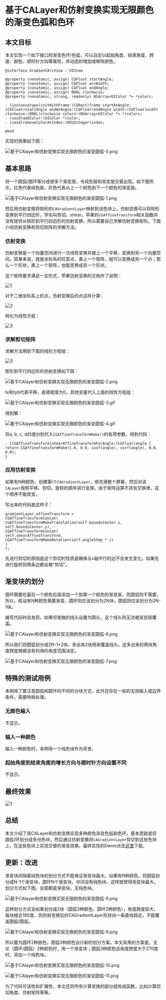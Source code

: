# 基于CALayer和仿射变换实现无限颜色的渐变色弧和色环

## 本文目标

本文实现一个如下接口的渐变色环/色弧，可以自定以起始角度、结束角度、跨度、颜色、顺时针方向等属性，并动态的增加或移除颜色。

```
@interface GradientArcView : UIView

@property (nonatomic, assign) CGFloat startAngle;
@property (nonatomic, assign) CGFloat arcWidth;
@property (nonatomic, assign) CGFloat endAngle;
@property (nonatomic, assign) BOOL clockwise;
@property (nonatomic, strong, readonly) NSArray<UIColor *> *colors;

- (instancetype)initWithFrame:(CGRect)frame startAtAngle:(CGFloat)startAngle endAtAngle:(CGFloat)endAngle width:(CGFloat)width clockwise:(BOOL)clockwise colors:(NSArray<UIColor *> *)colors;
- (void)addColor:(UIColor *)color;
- (void)removeColorAtIndex:(NSUInteger)index;

@end
```

实现的效果如下图：

![基于CAlayer和仿射变换实现无限颜色的渐变圆弧-5.png](https://i.loli.net/2019/06/13/5d01a6b8155b624597.png)


## 基本思路

将一个圆弧/圆环等分成很多个渐变层，令纯色层和渐变层交替出现。如下图所示，红色代表纯色层，灰色代表从上一个颜色到下一个颜色的渐变层。

![基于CAlayer和仿射变换实现无限颜色的渐变圆弧-1.png](https://i.loli.net/2019/06/13/5d01a80f6d32e50492.png)

然后用仿射变换将矩形的`CAGradientLayer`映射到该色块上。仿射变换可以将矩形变换到平行四边形，学名叫剪切，shear。苹果的`CGAffineTransform`相关函数并没有提供从矩形到平行四边形的仿射变换，所以需要自己求解仿射变换矩形。下面介绍仿射变换和剪切矩阵的求解方法。

### 仿射变换

仿射变换是一个向量空间进行一次线性变换并接上一个平移，变换到另一个向量空间。简单来说，就是坐标系的任意点，乘上一个矩阵，就可以变换成另一个点；那么一个形状，乘上一个矩阵，也能变换成另一个形状。

这个矩阵要求满足一定形式，苹果仿射变换的文档作了说明：

![1](https://docs-assets.developer.apple.com/published/8a0bbde8e5/equation01_2x_fabc9070-1967-4d6f-a086-17ab5fcfef6d.png)

对于二维坐标系上的点，仿射变换后的点这样计算：

![2](https://docs-assets.developer.apple.com/published/8a0bbde8e5/equation02_2x_71f7e62f-7cbe-4670-9b34-924b49e48f72.png)

转化为线性方程：

![3](https://docs-assets.developer.apple.com/published/8a0bbde8e5/equation03_2x_b4b74916-ba29-4c3c-8fa2-ada82ad5c659.png)

### 求解剪切矩阵

求解方法用到下面的线形方程组：

![3](https://docs-assets.developer.apple.com/published/8a0bbde8e5/equation03_2x_b4b74916-ba29-4c3c-8fa2-ada82ad5c659.png)

矩形到平行四边形的仿射变换如下图：

![基于CAlayer和仿射变换实现无限颜色的渐变圆弧-2.png](https://i.loli.net/2019/06/13/5d01a6b7debb114086.png)

tx和tyb代表平移，直接赋值为0。其他变量代入上面的线性方程组：

![基于CAlayer和仿射变换实现无限颜色的渐变圆弧-3.gif](https://i.loli.net/2019/06/13/5d01a6b7d4c5356257.gif)  

得到解：

![基于CAlayer和仿射变换实现无限颜色的渐变圆弧-4.gif](https://i.loli.net/2019/06/13/5d01a6b7d6e9c89505.gif)  

将a, b, c, d的值分别代入`CGAffineTransformMake()`的各项参数，得到代码：

```
- (CGAffineTransform)shearAffineTransformForAngle:(CGFloat)angle {
return CGAffineTransformMake(1.0, 0.0, cosf(angle), sinf(angle), 0.0, 0.0);
}
```

### 应用仿射变换

如果有N种颜色，创建第i个`CAGradientLayer`，填充满整个屏幕，然后对该`CALayer`按照平移、剪切，旋转的顺序进行变换。由于矩阵运算不具有交换律，这个顺序不能改变。

写出来的代码是这样子：

```
gradientLayer.affineTransform =    
CGAffineTransformConcat(
CGAffineTransformMakeTranslation(self.boundsCenter.x, self.boundsCenter.y), 
CGAffineTransformConcat(
self.shearAffineTransform, 
CGAffineTransformMakeRotation(self.angleStep * i)
)
);
```

先进行剪切的原因是这个剪切的性质是确保与x轴平行的边不会发生变化，如果先进行旋转则两条边都会被“剪切”。

## 渐变块的划分

圆环需要在最后一个颜色后面添加一个到第一个颜色的渐变层，而圆弧则不需要。所以，假设有N种颜色需要渐变，圆环则应该划分为2N块，圆弧则应该划分为2N-1块。

编写代码时会发现，如果将笔触的线头设置为圆头，这个线头则无法被渐变层覆盖。

![基于CAlayer和仿射变换实现无限颜色的渐变圆弧-6.png](https://i.loli.net/2019/06/13/5d01a6b817a2116509.png)

所以我们将圆弧划分成2N-1+2块，多出来2块用来覆盖线头。这多出来的两块角度跨度根据没有利用的角度范围决定。

![基于CAlayer和仿射变换实现无限颜色的渐变圆弧-7.png](https://i.loli.net/2019/06/13/5d01a6b82ed3730779.png)


## 特殊的测试用例

本例除了要注意圆弧和圆环的不同的分块方式，此外还存在一些的无效输入或边界条件，需要特殊处理。

### 无颜色输入

不显示。

### 输入一种颜色

输入一种颜色时，本例用一个纯色块作为背景。

### 起始角度到结束角度的增长方向与顺时针方向设置不同

不显示。

## 最终效果

![1](/images/2019-05-16/基于CALayer和仿射变换实现无限颜色的渐变圆弧-5.png)

## 总结

本文介绍了用CALayer和仿射变换实现多种颜色渐变色弧和色环。基本思路是将圆弧/环划分成多份色块，然后通过仿射变换将`CAGradientLayer`剪切到这些色块上，在这些色块上实现交替的渐变效果。最终实现的Demo点击[这里](https://github.com/yanmulin/GradientArcViewDemo)下载。

## 更新：改进

渐变块间隔着纯色块的划分方式不能保证渐变块最大。如果有N种颜色，将圆弧划分成N-1个渐变块，圆环N个渐变块，中间没有纯色块，这样就使得渐变块最大。划分方式如下图，全部都是渐变块，无纯色块。

![基于CAlayer和仿射变换实现无限颜色的渐变圆弧-8.png](https://i.loli.net/2019/06/13/5d01a6b80215b44070.png)

这种划分方式会如果划分成2块（圆弧3种颜色，圆环2种颜色），角度跨度较大，每块接近180度，则仿射变换后的CAGradientLayer形状向一条直线趋近，不能覆盖圆弧/圆弧。

![基于CAlayer和仿射变换实现无限颜色的渐变圆弧-9.png](https://i.loli.net/2019/06/13/5d01a6b83a74522878.png)

所以要为圆环2种颜色，圆弧3种颜色设计新的划分方案。本文采用的方案是，无论（圆环/圆弧）2种颜色时，用一个渐变块；圆弧3种颜色且角度跨度大于270度时，添加一个纯色块。

![基于CAlayer和仿射变换实现无限颜色的渐变圆弧-10.png](https://i.loli.net/2019/06/13/5d01a6b8e22f277896.png)

![基于CAlayer和仿射变换实现无限颜色的渐变圆弧-11.png](https://i.loli.net/2019/06/13/5d01a6ba52b1911178.png)

为了代码可读性和扩展性，本文还将所有计算变换的部分提炼成函数，比如计算剪切角度、仿射矩阵等等。

